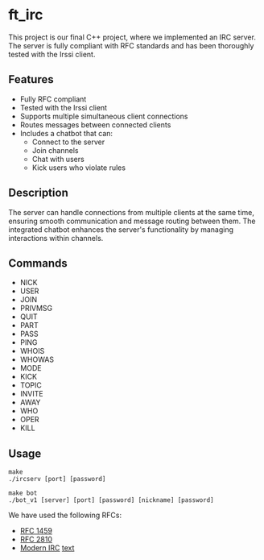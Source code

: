 # ft_irc

This project is our final C++ project, where we implemented an IRC server. The server is fully compliant with RFC standards and has been thoroughly tested with the Irssi client.

## Features

- Fully RFC compliant
- Tested with the Irssi client
- Supports multiple simultaneous client connections
- Routes messages between connected clients
- Includes a chatbot that can:
  - Connect to the server
  - Join channels
  - Chat with users
  - Kick users who violate rules

## Description

The server can handle connections from multiple clients at the same time, ensuring smooth communication and message routing between them. The integrated chatbot enhances the server's functionality by managing interactions within channels.

## Commands
- NICK
- USER
- JOIN
- PRIVMSG
- QUIT
- PART
- PASS
- PING
- WHOIS
- WHOWAS
- MODE
- KICK
- TOPIC
- INVITE
- AWAY
- WHO
- OPER
- KILL

## Usage
```
make
./ircserv [port] [password]

make bot
./bot_v1 [server] [port] [password] [nickname] [password]
```

We have used the following RFCs:
- [RFC 1459](https://tools.ietf.org/html/rfc1459)
- [RFC 2810](https://tools.ietf.org/html/rfc2812)
- [Modern IRC](https://modern.ircdocs.horse/)
[text](README.md)